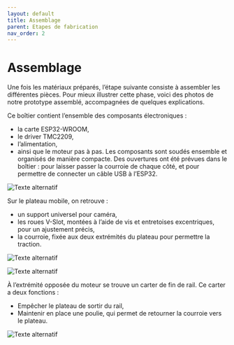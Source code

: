 ```yaml
---
layout: default
title: Assemblage
parent: Etapes de fabrication
nav_order: 2
---
```


# Assemblage

Une fois les matériaux préparés, l’étape suivante consiste à assembler les différentes pièces.
Pour mieux illustrer cette phase, voici des photos de notre prototype assemblé, accompagnées de quelques explications.

Ce boîtier contient l’ensemble des composants électroniques :
- la carte ESP32-WROOM,
- le driver TMC2209,
- l’alimentation,
- ainsi que le moteur pas à pas.
Les composants sont soudés ensemble et organisés de manière compacte.
Des ouvertures ont été prévues dans le boîtier : pour laisser passer la courroie de chaque côté, et pour permettre de connecter un câble USB à l’ESP32.

![Texte alternatif](images/elec.jpg)

Sur le plateau mobile, on retrouve :
- un support universel pour caméra,
- les roues V-Slot, montées à l’aide de vis et entretoises excentriques, pour un ajustement précis,
- la courroie, fixée aux deux extrémités du plateau pour permettre la traction.

![Texte alternatif](images/plateau.jpg)

![Texte alternatif](images/plateau2.jpg)

À l’extrémité opposée du moteur se trouve un carter de fin de rail.
Ce carter a deux fonctions :
- Empêcher le plateau de sortir du rail,
- Maintenir en place une poulie, qui permet de retourner la courroie vers le plateau. 

![Texte alternatif](images/carter.jpg)
